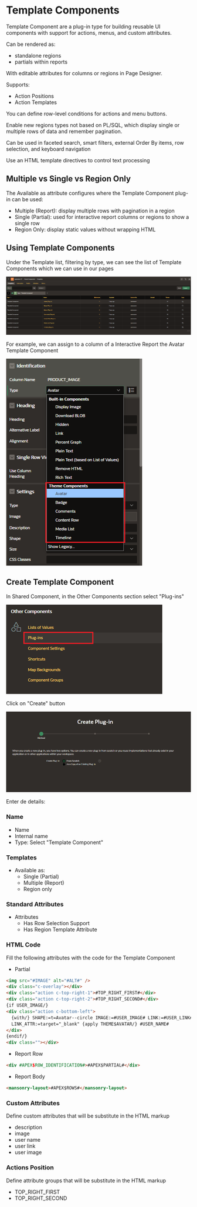 # Template Components

Template Component are a plug-in type for building reusable UI components with support for actions, menus, and custom attributes.

Can be rendered as:

- standalone regions
- partials within reports

With editable attributes for columns or regions in Page Designer.

Supports:

- Action Positions
- Action Templates

You can define row-level conditions for actions and menu buttons.

Enable new regions types not based on PL/SQL, which display single or multiple rows of data and remember pagination.

Can be used in faceted search, smart filters, external Order By items, row selection, and keyboard navigation

Use an HTML template directives to control text processing

## Multiple vs Single vs Region Only

The Available as attribute configures where the Template Component plug-in can be used:

- Multiple (Report): display multiple rows with pagination in a region
- Single (Partial): used for interactive report columns or regions to show a single row
- Region Only: display static values without wrapping HTML

## Using Template Components

Under the Template list, filtering by type, we can see the list of Template Components which we can use in our pages

![Template Components List](images/template_components_list.png)

For example, we can assign to a column of a Interactive Report the Avatar Template Component

![Template Components Avatar](images/template_components_avatar.png)

## Create Template Component

In Shared Component, in the Other Components section select "Plug-ins"

![Template Components Create](images/template_components_create.png)

Click on "Create" button

![Template Components Create](images/template_components_create_wizard.png)

Enter de details:

### Name

- Name
- Internal name
- Type: Select "Template Component"

### Templates

- Available as:
  - Single (Partial)
  - Multiple (Report)
  - Region only

### Standard Attributes

- Attributes
  - Has Row Selection Support
  - Has Region Template Attribute

### HTML Code

Fill the following attributes with the code for the Template Component

- Partial

```html
<img src="#IMAGE" alt="#ALT#" />
<div class="c-overlay"></div>
<div class="action c-top-right-1">#TOP_RIGHT_FIRST#</div>
<div class="action c-top-right-2">#TOP_RIGHT_SECOND#</div>
{if USER_IMAGE/}
<div class="action c-bottom-left">
  {with/} SHAPE:=t=Avatar--circle IMAGE:=#USER_IMAGE# LINK:=#USER_LINK#
  LINK_ATTR:=target="_blank" {apply THEME$AVATAR/} #USER_NAME#
</div>
{endif/}
<div class=""></div>
```

- Report Row

```html
<div #APEX$ROW_IDENTIFICATION#>#APEX$PARTIAL#</div>
```

- Report Body

```html
<mansonry-layout>#APEX$ROWS#</mansonry-layout>
```

### Custom Attributes

Define custom attributes that will be substitute in the HTML markup

- description
- image
- user name
- user link
- user image

### Actions Position

Define attribute groups that will be substitute in the HTML markup

- TOP_RIGHT_FIRST
- TOP_RIGHT_SECOND
